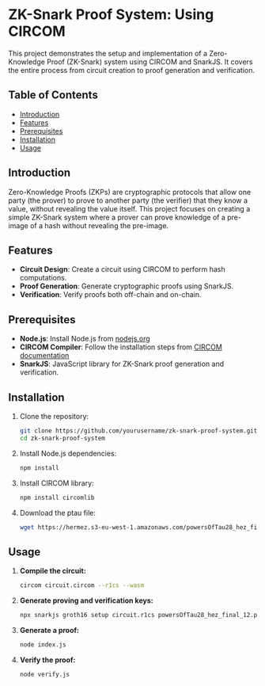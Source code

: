 # ZK-Snark Proof System: Using CIRCOM

This project demonstrates the setup and implementation of a Zero-Knowledge Proof (ZK-Snark) system using CIRCOM and SnarkJS. It covers the entire process from circuit creation to proof generation and verification.

## Table of Contents

- [Introduction](#introduction)
- [Features](#features)
- [Prerequisites](#prerequisites)
- [Installation](#installation)
- [Usage](#usage)

## Introduction

Zero-Knowledge Proofs (ZKPs) are cryptographic protocols that allow one party (the prover) to prove to another party (the verifier) that they know a value, without revealing the value itself. This project focuses on creating a simple ZK-Snark system where a prover can prove knowledge of a pre-image of a hash without revealing the pre-image.

## Features

- **Circuit Design**: Create a circuit using CIRCOM to perform hash computations.
- **Proof Generation**: Generate cryptographic proofs using SnarkJS.
- **Verification**: Verify proofs both off-chain and on-chain.

## Prerequisites

- **Node.js**: Install Node.js from [nodejs.org](https://nodejs.org/)
- **CIRCOM Compiler**: Follow the installation steps from [CIRCOM documentation](https://docs.circom.io/getting-started/installation/)
- **SnarkJS**: JavaScript library for ZK-Snark proof generation and verification.

## Installation

1. Clone the repository:
    ```bash
    git clone https://github.com/yourusername/zk-snark-proof-system.git
    cd zk-snark-proof-system
    ```

2. Install Node.js dependencies:
    ```bash
    npm install
    ```

3. Install CIRCOM library:
    ```bash
    npm install circomlib
    ```

4. Download the ptau file:
    ```bash
    wget https://hermez.s3-eu-west-1.amazonaws.com/powersOfTau28_hez_final_12.ptau
    ```

## Usage

1. **Compile the circuit:**
    ```bash
    circom circuit.circom --r1cs --wasm
    ```

2. **Generate proving and verification keys:**
    ```bash
    npx snarkjs groth16 setup circuit.r1cs powersOfTau28_hez_final_12.ptau circuit_0000.zkey
    ```

3. **Generate a proof:**
    ```bash
    node index.js
    ```

4. **Verify the proof:**
    ```bash
    node verify.js
    ```
